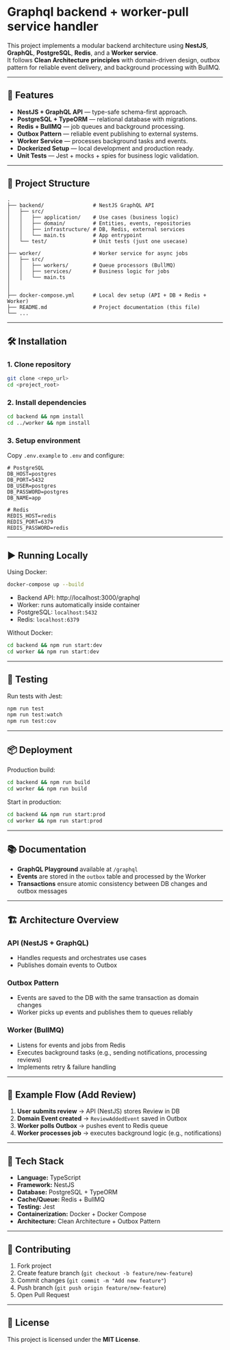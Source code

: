 # Graphql backend + worker-pull service handler

This project implements a modular backend architecture using **NestJS**, **GraphQL**, **PostgreSQL**, **Redis**, and a **Worker service**.  
It follows **Clean Architecture principles** with domain-driven design, outbox pattern for reliable event delivery, and background processing with BullMQ.

---

## 🚀 Features

- **NestJS + GraphQL API** — type-safe schema-first approach.
- **PostgreSQL + TypeORM** — relational database with migrations.
- **Redis + BullMQ** — job queues and background processing.
- **Outbox Pattern** — reliable event publishing to external systems.
- **Worker Service** — processes background tasks and events.
- **Dockerized Setup** — local development and production ready.
- **Unit Tests** — Jest + mocks + spies for business logic validation.

---

## 📂 Project Structure

```
.
├── backend/                # NestJS GraphQL API
│   ├── src/
│   │   ├── application/    # Use cases (business logic)
│   │   ├── domain/         # Entities, events, repositories
│   │   ├── infrastructure/ # DB, Redis, external services
│   │   └── main.ts         # App entrypoint
│   └── test/               # Unit tests (just one usecase)
│
├── worker/                 # Worker service for async jobs
│   ├── src/
│   │   ├── workers/        # Queue processors (BullMQ)
│   │   ├── services/       # Business logic for jobs
│   │   └── main.ts
│
│
├── docker-compose.yml      # Local dev setup (API + DB + Redis + Worker)
├── README.md               # Project documentation (this file)
└── ...
```

---

## 🛠️ Installation

### 1. Clone repository

```bash
git clone <repo_url>
cd <project_root>
```

### 2. Install dependencies

```bash
cd backend && npm install
cd ../worker && npm install
```

### 3. Setup environment

Copy `.env.example` to `.env` and configure:

```env
# PostgreSQL
DB_HOST=postgres
DB_PORT=5432
DB_USER=postgres
DB_PASSWORD=postgres
DB_NAME=app

# Redis
REDIS_HOST=redis
REDIS_PORT=6379
REDIS_PASSWORD=redis
```

---

## ▶️ Running Locally

Using Docker:

```bash
docker-compose up --build
```

- Backend API: http://localhost:3000/graphql  
- Worker: runs automatically inside container  
- PostgreSQL: `localhost:5432`  
- Redis: `localhost:6379`

Without Docker:

```bash
cd backend && npm run start:dev
cd worker && npm run start:dev
```

---

## 🧪 Testing

Run tests with Jest:

```bash
npm run test
npm run test:watch
npm run test:cov
```

---

## 📦 Deployment

Production build:

```bash
cd backend && npm run build
cd worker && npm run build
```

Start in production:

```bash
cd backend && npm run start:prod
cd worker && npm run start:prod
```

---

## 📚 Documentation

- **GraphQL Playground** available at `/graphql`
- **Events** are stored in the `outbox` table and processed by the Worker
- **Transactions** ensure atomic consistency between DB changes and outbox messages

---

## 🏗️ Architecture Overview

### API (NestJS + GraphQL)
- Handles requests and orchestrates use cases
- Publishes domain events to Outbox

### Outbox Pattern
- Events are saved to the DB with the same transaction as domain changes
- Worker picks up events and publishes them to queues reliably

### Worker (BullMQ)
- Listens for events and jobs from Redis
- Executes background tasks (e.g., sending notifications, processing reviews)
- Implements retry & failure handling

---

## 🔑 Example Flow (Add Review)

1. **User submits review** → API (NestJS) stores Review in DB  
2. **Domain Event created** → `ReviewAddedEvent` saved in Outbox  
3. **Worker polls Outbox** → pushes event to Redis queue  
4. **Worker processes job** → executes background logic (e.g., notifications)

---

## 📌 Tech Stack

- **Language:** TypeScript
- **Framework:** NestJS
- **Database:** PostgreSQL + TypeORM
- **Cache/Queue:** Redis + BullMQ
- **Testing:** Jest
- **Containerization:** Docker + Docker Compose
- **Architecture:** Clean Architecture + Outbox Pattern

---

## 🤝 Contributing

1. Fork project
2. Create feature branch (`git checkout -b feature/new-feature`)
3. Commit changes (`git commit -m "Add new feature"`)
4. Push branch (`git push origin feature/new-feature`)
5. Open Pull Request

---

## 📄 License

This project is licensed under the **MIT License**.
